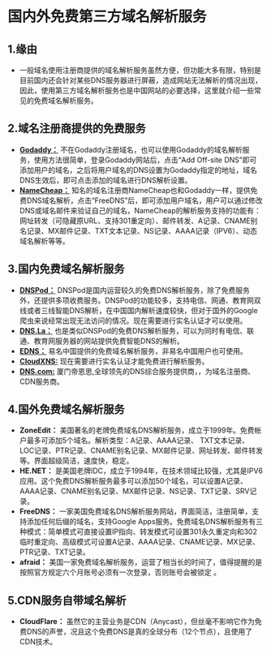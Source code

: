 # 国内外免费第三方域名解析服务
## 1.缘由
- 一般域名使用注册商提供的域名解析服务虽然方便，但功能大多有限，特别是目前国内还会针对某些DNS服务器进行屏蔽，造成网站无法解析的情况出现，因此，使用第三方域名解析服务也是中国网站的必要选择，这里就介绍一些常见的免费域名解析服务。
## 2.域名注册商提供的免费服务
- **[Godaddy：](https://www.godaddy.com/)**
  不在Godaddy注册域名，也可以使用Godaddy的域名解析服务，使用方法很简单，登录Godaddy网站后，点击“Add Off-site DNS”即可添加用户的域名，之后将用户域名的DNS设置为Godaddy指定的地址，域名DNS生效后，即可点击添加的域名进行DNS解析设置。
- **[NameCheap：](https://www.namecheap.com/)**
  知名的域名注册商NameCheap也和Godaddy一样，提供免费DNS域名解析，点击“FreeDNS”后，即可添加用户域名，用户可以通过修改DNS或域名邮件来验证自己的域名，NameCheap的解析服务支持的功能有：网址转发（可隐藏原URL、支持301重定向）、邮件转发、A记录、CNAME别名记录、MX邮件记录、TXT文本记录、NS记录、AAAA记录（IPV6）、动态域名解析等等。
## 3.国内免费域名解析服务
- **[DNSPod：](https://www.dnspod.cn/)**
  DNSPod是国内运营较久的免费DNS解析服务，除了免费服务外，还提供多项收费服务。DNSPod的功能较多，支持电信、网通、教育网双线或者三线智能DNS解析，在中国国内解析速度较快，但对于国外的Google爬虫来说经常出现无法访问的情况。现在需要进行实名认证才可以使用。
- **[DNS.La：](https://www.dns.la/)**
  也是类似DNSPod的免费DNS解析服务，可以为同时有电信、联通、教育网服务器的网站提供免费智能DNS的解析。
- **[EDNS：](https://www.edns.com/)**
  易名中国提供的免费域名解析服务，非易名中国用户也可使用。
- **[CloudXNS:](http://www.cloudxns.net/)**
  现在需要进行实名认证才能免费进行解析服务。
- **[DNS.com:](https://www.dns.com/)**
  厦门帝恩思,全球领先的DNS综合服务提供商，，为域名注册商、CDN服务商。
## 4.国外免费域名解析服务
- **ZoneEdit：**
  美国著名的老牌免费域名DNS解析服务，成立于1999年。免费帐户最多可添加5个域名。解析类型：A记录、AAAA记录、 TXT文本记录、LOC记录、PTR记录、CNAME别名记录、MX邮件记录、网址转发、邮件转发等。界面超级简洁，速度快，稳定。
- **HE.NET：**
  是美国老牌IDC，成立于1994年，在技术领域比较强，尤其是IPV6应用。这个免费DNS解析服务最多可以添加50个域名，可以设置A记录、AAAA记录、CNAME别名记录、MX邮件记录、NS记录、TXT记录、SRV记录。
- **FreeDNS：**
  一家美国免费域名DNS解析服务网站，界面简洁，注册简单，支持添加任何后缀的域名，支持Google Apps服务。免费域名DNS解析服务有三种模式：简单模式可直接设置IP指向、转发模式可设置301永久重定向和302临时重定向、高级模式可设置A记录、AAAA记录、CNAME记录、MX记录、PTR记录、TXT记录。
- **afraid：**
  美国一家免费域名解析服务，运营了相当长的时间了，值得提醒的是按照官方规定六个月账号必须有一次登录，否则账号会被锁定 。
## 5.CDN服务自带域名解析
- **CloudFlare：**
  虽然它的主营业务是CDN（Anycast），但丝毫不影响它作为免费DNS的声誉，况且这个免费DNS是真的全球分布（12个节点），且使用了CDN技术。

